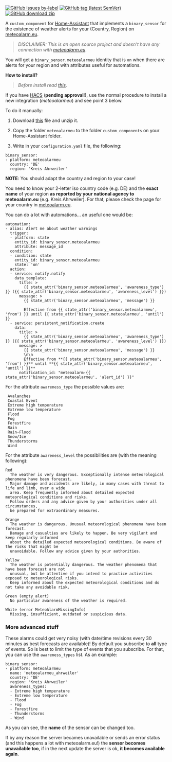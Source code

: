 
[![GitHub issues by-label](https://img.shields.io/github/issues/xlcnd/meteoalarmeu/bug?label=bugs&style=for-the-badge)][2]
[![GitHub tag (latest SemVer)](https://img.shields.io/github/v/tag/xlcnd/meteoalarmeu?label=version&sort=semver&style=for-the-badge)][3]
[![GitHub download zip](https://img.shields.io/badge/download-zip-blue?style=for-the-badge)][1]


A `custom_component` for [Home-Assistant](https://www.home-assistant.io/) that implements a `binary_sensor`
for the existence of weather alerts for your (Country, Region) on [meteoalarm.eu](https://www.meteoalarm.eu/).


> *DISCLAIMER: This is an open source project and doesn't have
> any connection with [meteoalarm.eu](https://www.meteoalarm.eu/)*.


You will get a `binary_sensor.meteoalarmeu` identity that is `on` when there are alerts for your region and
with attributes useful for automations.



**How to install?**

> *Before install read [this][5]*.

If you have [HACS][4] (**pending approval**!), use the normal procedure to install a new integration (*meteoalarmeu*) 
and see point 3 below.

To do it manually:

1. Download [this][1] file and unzip it.

2. Copy the folder `meteoalarmeu` to the folder `custom_components` on your Home-Assistant folder.

3. Write in your `configuration.yaml` file, the following:

```
binary_sensor:
- platform: meteoalarmeu
  country: 'DE'
  region: 'Kreis Ahrweiler'
```

**NOTE**: You should adapt the country and region to your case!

You need to know your 2-letter iso country code (e.g. DE) and the **exact name** of your region
**as reported by your national agency to meteoalarm.eu** (e.g. Kreis Ahrweiler).
For that, please check the page for your country in [meteoalarm.eu](https://www.meteoalarm.eu/).


You can do a lot with automations... an useful one would be:

```
automation:
- alias: Alert me about weather warnings
  trigger:
  - platform: state
    entity_id: binary_sensor.meteoalarmeu
    attribute: message_id
  condition:
  - condition: state
    entity_id: binary_sensor.meteoalarmeu
    state: 'on'
  action:
  - service: notify.notify
    data_template:
      title: >
        {{ state_attr('binary_sensor.meteoalarmeu', 'awareness_type') }} ({{ state_attr('binary_sensor.meteoalarmeu', 'awareness_level') }})
      message: >
        {{ state_attr('binary_sensor.meteoalarmeu', 'message') }}

        Effective from {{ state_attr('binary_sensor.meteoalarmeu', 'from') }} until {{ state_attr('binary_sensor.meteoalarmeu', 'until') }}
  - service: persistent_notification.create
    data:
      title: >
        {{ state_attr('binary_sensor.meteoalarmeu', 'awareness_type') }} ({{ state_attr('binary_sensor.meteoalarmeu', 'awareness_level') }})
      message: >
        {{ state_attr('binary_sensor.meteoalarmeu', 'message') }}
        \n\n
        Effective from **{{ state_attr('binary_sensor.meteoalarmeu', 'from') }}** until **{{ state_attr('binary_sensor.meteoalarmeu', 'until') }}**
      notification_id: "meteoalarm-{{ state_attr('binary_sensor.meteoalarmeu', 'alert_id') }}"

```



For the attribute `awareness_type` the possible values are:

```
 Avalanches
 Coastal Event
 Extreme high temperature
 Extreme low temperature
 Flood
 Fog
 Forestfire
 Rain
 Rain-Flood
 Snow/Ice
 Thunderstorms
 Wind
```


For the attribute `awareness_level` the possibilities are (with the meaning following):


```
Red
  The weather is very dangerous. Exceptionally intense meteorological phenomena have been forecast.
  Major damage and accidents are likely, in many cases with threat to life and limb, over a wide
  area. Keep frequently informed about detailed expected meteorological conditions and risks.
  Follow orders and any advice given by your authorities under all circumstances,
  be prepared for extraordinary measures.

Orange
  The weather is dangerous. Unusual meteorological phenomena have been forecast.
  Damage and casualties are likely to happen. Be very vigilant and keep regularly informed
  about the detailed expected meteorological conditions. Be aware of the risks that might be
  unavoidable. Follow any advice given by your authorities.

Yellow
  The weather is potentially dangerous. The weather phenomena that have been forecast are not
  unusual, but be attentive if you intend to practice activities exposed to meteorological risks.
  Keep informed about the expected meteorological conditions and do not take any avoidable risk.

Green (empty alert)
  No particular awareness of the weather is required.

White (error MeteoAlarmMissingInfo)
  Missing, insufficient, outdated or suspicious data.

```


### More advanced stuff

These alarms could get very noisy (with date/time revisions every 30 minutes as
best forecasts are available)! By default you subscribe to **all** type of events.
So is best to limit the type of events that you subscribe. For that, you can use
the `awareness_types` list. As an example:

```
binary_sensor:
- platform: meteoalarmeu
  name: 'meteoalarmeu_ahrweiler'
  country: 'DE'
  region: 'Kreis Ahrweiler'
  awareness_types:
  - Extreme high temperature
  - Extreme low temperature
  - Flood
  - Fog
  - Forestfire
  - Thunderstorms
  - Wind

```

As you can see, the **name** of the sensor can be changed too.


If by any reason the server becames unavailable or sends an error status (and this happens a lot with meteoalarm.eu!)
the **sensor becomes unavailable too**, if in the next update the server is ok, **it becomes available again**.

[1]: https://github.com/xlcnd/meteoalarmeu/archive/v2021.2.2.zip
[2]: https://github.com/xlcnd/meteoalarmeu/issues?q=is%3Aissue+is%3Aopen+is%3Abug
[3]: https://github.com/xlcnd/meteoalarmeu/releases
[4]: https://hacs.xyz/
[5]: https://github.com/xlcnd/meteoalarmeu/issues/3
